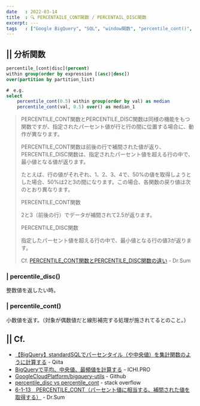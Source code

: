 ```yaml
---
date   : 2022-03-14
title  : 🔍 PERCENTAILE_CONT関数 / PERCENTAIL_DISC関数
excerpt: ---
tags   : ["Google BigQuery", "SQL", "window関数", "percentile_cont()", "percentile_disc()"]
---
```


## || 分析関数

```sql
percentile_[cont|disc](percent) 
within group(order by expression [(asc)|desc])
over(partition by partition_list)
```

```sql
#　e.g.
select 
    percentile_cont(0.5) within group(order by val) as median
    percentile_cont(val, 0.5) over() as median_1
```

> PERCENTILE_CONT関数とPERCENTILE_DISC関数は同様の機能をもつ関数ですが、指定されたパーセント値が行と行の間に位置する場合に、動作が異なります。
> 
> PERCENTILE_CONT関数は前後の行で補間された値が返り、PERCENTILE_DISC関数は、指定されたパーセント値を超える行の中で、最小値となる値が返ります。
> 
> たとえば、行の値がそれぞれ、1、2、3、4で、50%の値を取得しようとした場合、50%は2と3の間になります。この場合、各関数の戻り値は次のとおり異なります。
> 
> PERCENTILE_CONT関数
> 
> 2と3（前後の行）でデータが補間されて2.5が返ります。
> 
> PERCENTILE_DISC関数
> 
> 指定したパーセント値を超える行の中で、最小値となる行の値3が返ります。
> 
> Cf. [PERCENTILE_CONT関数とPERCENTILE_DISC関数の違い](https://cs.wingarc.com/manual/drsum/5.5/ja/UUID-aba632ca-4a60-7689-1cef-7a5e8ae4a0f0.html#UUID-aba632ca-4a60-7689-1cef-7a5e8ae4a0f0_d40785e108022) - Dr.Sum

### | percentile_disc()
整数値を返したい時。

### | percentile_cont()
小数値を返す。（対象が偶数値だと線形補完する処理が施されてるとのこと。）



## || Cf.
+ [【BigQuery】standardSQLでパーセンタイル（や中央値）を集計関数のように計算する](https://qiita.com/dr666m1/items/74a921cf6493169e466c) - Qiita
+ [BigQueryで平均、中央値、最頻値を計算する](https://ichi.pro/bigquery-de-heikin-chuochi-sai-shiki-ne-o-keisansuru-243232206520793) - ICHI.PRO
+ [GoogleCloudPlatform/bigquery-utils](https://github.com/GoogleCloudPlatform/bigquery-utils/tree/master/udfs/community) - Github
+ [percentile_disc vs percentile_cont](https://stackoverflow.com/questions/23585667/percentile-disc-vs-percentile-cont) - stack overflow
+ [6-1-13　PERCENTILE_CONT（パーセント値に相当する、補間された値を取得する）](https://cs.wingarc.com/manual/drsum/5.5/ja/UUID-aba632ca-4a60-7689-1cef-7a5e8ae4a0f0.html) - Dr.Sum
